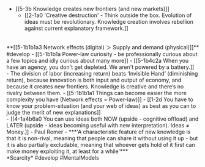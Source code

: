 - [[5-3b Knowledge creates new frontiers (and new markets)]]
  - [[2-1a0 'Creative destruction' - Think outside the box. Evolution of ideas must be revolutionary. Knowledge creation involves rebellion against current explanatory framework.]]
<br>
**[[5-1b1b1a3 Network effects (digital) ＞ Supply and demand (physical)]]** #develop 
  - [[5-1b1b1a Power-law curiosity - be professionally curious about a few topics and idly curious about many more]]
    - [[5-1b4c2a When you have an agency, you don't get depleted. We aren't powered by a battery.]]
<br>
- The division of labor (increasing return) beats ‘Invisible Hand’ (diminishing return), because innovation is both input and output of economy, and because it creates new frontiers. Knowledge is creative and there’s no rivalry between them.
  - [[5-1b1b1a1 Things can become easier the more complexity you have (Network effects = Power-law)]]
    - [[1-2d You have to know your problem-situation (and your web of ideas) as best as you can to judge the merit of new explanations]]
<br>
- [[4-1a4b6a0 You can use ideas both NOW (upside - cognitive offload) and LATER (upside - ideas becoming useful with new interpretation). Ideas ≠ Money.]]
- Paul Romer - ***'A characteristic feature of new knowledge is that it is non-rival, meaning that people can share it without using it up - but it is also partially excludable, meaning that whoever gets hold of it first can make money exploiting it, at least for a while'***
<br>
*Scarcity* #develop #MentalModels 